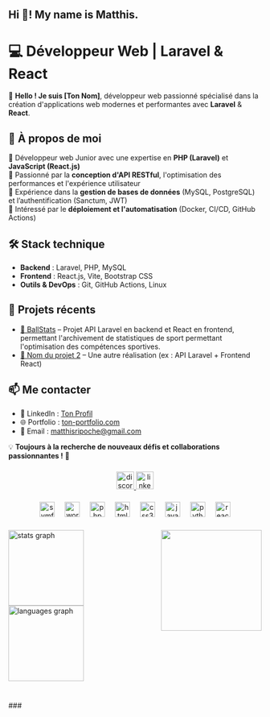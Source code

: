 <h2 align="left">Hi 👋! My name is Matthis.</h2>

###

# 💻 **Développeur Web | Laravel & React**  

👋 **Hello ! Je suis [Ton Nom]**, développeur web passionné spécialisé dans la création d'applications web modernes et performantes avec **Laravel** & **React**.  

## 🚀 **À propos de moi**  
🔹 Développeur web Junior avec une expertise en **PHP (Laravel)** et **JavaScript (React.js)**  
🔹 Passionné par la **conception d'API RESTful**, l'optimisation des performances et l'expérience utilisateur  
🔹 Expérience dans la **gestion de bases de données** (MySQL, PostgreSQL) et l’authentification (Sanctum, JWT)  
🔹 Intéressé par le **déploiement et l'automatisation** (Docker, CI/CD, GitHub Actions)  

## 🛠 **Stack technique**  
- **Backend** : Laravel, PHP, MySQL
- **Frontend** : React.js, Vite, Bootstrap CSS  
- **Outils & DevOps** : Git, GitHub Actions, Linux  

## 📂 **Projets récents**  
- [🔗 BallStats](https://github.com/matthisRipoche/ballstats) – Projet API Laravel en backend et React en frontend, permettant l'archivement de statistiques de sport permettant l'optimisation des compétences sportives.
- [🔗 Nom du projet 2](https://github.com/tonrepo/projet2) – Une autre réalisation (ex : API Laravel + Frontend React)  

## 📫 **Me contacter**
- 💼 LinkedIn : [Ton Profil](https://www.linkedin.com/in/matthis-ripoche-919a771a6/)
- 🌐 Portfolio : [ton-portfolio.com](https://ton-portfolio.com)
- 📧 Email : matthisripoche@gmail.com

💡 **Toujours à la recherche de nouveaux défis et collaborations passionnantes !** 🚀


###

<div align="center">
  <a href="https://discord.gg/ton-discord-invite" target="_blank">
    <img src="https://img.shields.io/static/v1?message=Discord&logo=discord&label=&color=7289DA&logoColor=white&labelColor=&style=for-the-badge" height="35" alt="discord logo" />
  </a>
  <a href="https://www.linkedin.com/in/matthisripoche" target="_blank">
    <img src="https://img.shields.io/static/v1?message=LinkedIn&logo=linkedin&label=&color=0077B5&logoColor=white&labelColor=&style=for-the-badge" height="35" alt="linkedin logo" />
  </a>
</div>


###

<div align="center">
  <img src="https://cdn.jsdelivr.net/gh/devicons/devicon/icons/symfony/symfony-original.svg" height="30" alt="symfony logo"  />
  <img width="12" />
  <img src="https://cdn.jsdelivr.net/gh/devicons/devicon/icons/wordpress/wordpress-original.svg" height="30" alt="wordpress logo"  />
  <img width="12" />
  <img src="https://cdn.jsdelivr.net/gh/devicons/devicon/icons/php/php-original.svg" height="30" alt="php logo"  />
  <img width="12" />
  <img src="https://cdn.jsdelivr.net/gh/devicons/devicon/icons/html5/html5-original.svg" height="30" alt="html5 logo"  />
  <img width="12" />
  <img src="https://cdn.jsdelivr.net/gh/devicons/devicon/icons/css3/css3-original.svg" height="30" alt="css3 logo"  />
  <img width="12" />
  <img src="https://cdn.jsdelivr.net/gh/devicons/devicon/icons/javascript/javascript-original.svg" height="30" alt="javascript logo"  />
  <img width="12" />
  <img src="https://cdn.jsdelivr.net/gh/devicons/devicon/icons/python/python-original.svg" height="30" alt="python logo"  />
  <img width="12" />
  <img src="https://cdn.jsdelivr.net/gh/devicons/devicon/icons/react/react-original.svg" height="30" alt="react logo"  />
</div>

###

<img align="right" height="200" src="https://i.imgflip.com/9beypy.gif"  />

###

<div align="left">
  <img src="https://github-readme-stats.vercel.app/api?username=matthisRipoche&hide_title=false&hide_rank=false&show_icons=true&include_all_commits=true&count_private=true&disable_animations=false&theme=dracula&locale=en&hide_border=false" height="150" alt="stats graph"  />
  <img src="https://github-readme-stats.vercel.app/api/top-langs?username=matthisRipoche&locale=en&hide_title=false&layout=compact&card_width=320&langs_count=5&theme=dracula&hide_border=false" height="150" alt="languages graph"  />
</div>

###

<br clear="both">
###
